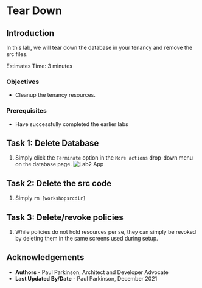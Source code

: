 # Tear Down

## Introduction

In this lab, we will tear down the database in your tenancy and remove the src files.

Estimates Time: 3 minutes

### Objectives

* Cleanup the tenancy resources.

### Prerequisites

* Have successfully completed the earlier labs

## Task 1: Delete Database

1. Simply click the `Terminate` option in the `More actions` drop-down menu on the database page.
   ![Lab2 App](images/terminatedatabase.jpg " ")

## Task 2: Delete the src code

1. Simply `rm [workshopsrcdir]`

## Task 3: Delete/revoke policies

1. While policies do not hold resources per se, they can simply be revoked by deleting them in the same screens used during setup.

## Acknowledgements

* **Authors** - Paul Parkinson, Architect and Developer Advocate
* **Last Updated By/Date** - Paul Parkinson, December 2021
